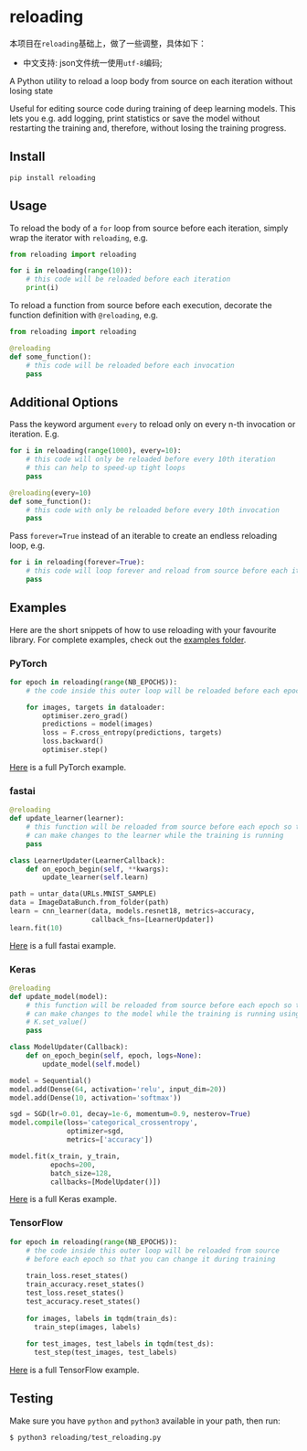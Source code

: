 # reloading

本项目在`reloading`基础上，做了一些调整，具体如下：

- 中文支持: json文件统一使用`utf-8`编码;

A Python utility to reload a loop body from source on each iteration without
losing state

Useful for editing source code during training of deep learning models. This lets
you e.g. add logging, print statistics or save the model without restarting the
training and, therefore, without losing the training progress.

## Install
```
pip install reloading
```

## Usage

To reload the body of a `for` loop from source before each iteration, simply 
wrap the iterator with `reloading`, e.g.
```python
from reloading import reloading

for i in reloading(range(10)):
    # this code will be reloaded before each iteration
    print(i)

```

To reload a function from source before each execution, decorate the function
definition with `@reloading`, e.g.
```python
from reloading import reloading

@reloading
def some_function():
    # this code will be reloaded before each invocation
    pass
```

## Additional Options

Pass the keyword argument `every` to reload only on every n-th invocation or iteration. E.g.
```python
for i in reloading(range(1000), every=10):
    # this code will only be reloaded before every 10th iteration
    # this can help to speed-up tight loops
    pass

@reloading(every=10)
def some_function():
    # this code with only be reloaded before every 10th invocation
    pass
```

Pass `forever=True` instead of an iterable to create an endless reloading loop, e.g. 
```python
for i in reloading(forever=True):
    # this code will loop forever and reload from source before each iteration
    pass
```

## Examples

Here are the short snippets of how to use reloading with your favourite library.
For complete examples, check out the [examples folder](https://github.com/julvo/reloading/blob/master/examples).

### PyTorch
```python
for epoch in reloading(range(NB_EPOCHS)):
    # the code inside this outer loop will be reloaded before each epoch

    for images, targets in dataloader:
        optimiser.zero_grad()
        predictions = model(images)
        loss = F.cross_entropy(predictions, targets)
        loss.backward()
        optimiser.step()
```
[Here](https://github.com/julvo/reloading/blob/master/examples/pytorch/train.py) is a full PyTorch example.

### fastai
```python
@reloading
def update_learner(learner):
    # this function will be reloaded from source before each epoch so that you
    # can make changes to the learner while the training is running
    pass

class LearnerUpdater(LearnerCallback):
    def on_epoch_begin(self, **kwargs):
        update_learner(self.learn)

path = untar_data(URLs.MNIST_SAMPLE)
data = ImageDataBunch.from_folder(path)
learn = cnn_learner(data, models.resnet18, metrics=accuracy, 
                    callback_fns=[LearnerUpdater])
learn.fit(10)
```
[Here](https://github.com/julvo/reloading/blob/master/examples/fastai/train.py) is a full fastai example.

### Keras
```python
@reloading
def update_model(model):
    # this function will be reloaded from source before each epoch so that you
    # can make changes to the model while the training is running using
    # K.set_value()
    pass

class ModelUpdater(Callback):
    def on_epoch_begin(self, epoch, logs=None):
        update_model(self.model)

model = Sequential()
model.add(Dense(64, activation='relu', input_dim=20))
model.add(Dense(10, activation='softmax'))

sgd = SGD(lr=0.01, decay=1e-6, momentum=0.9, nesterov=True)
model.compile(loss='categorical_crossentropy',
              optimizer=sgd,
              metrics=['accuracy'])

model.fit(x_train, y_train,
          epochs=200,
          batch_size=128,
          callbacks=[ModelUpdater()])
```
[Here](https://github.com/julvo/reloading/blob/master/examples/keras/train.py) is a full Keras example.

### TensorFlow
```python
for epoch in reloading(range(NB_EPOCHS)):
    # the code inside this outer loop will be reloaded from source
    # before each epoch so that you can change it during training
  
    train_loss.reset_states()
    train_accuracy.reset_states()
    test_loss.reset_states()
    test_accuracy.reset_states()
  
    for images, labels in tqdm(train_ds):
      train_step(images, labels)
  
    for test_images, test_labels in tqdm(test_ds):
      test_step(test_images, test_labels)
```
[Here](https://github.com/julvo/reloading/blob/master/examples/tensorflow/train.py) is a full TensorFlow example.

## Testing

Make sure you have `python` and `python3` available in your path, then run:
```
$ python3 reloading/test_reloading.py
```
